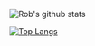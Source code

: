 ![Rob's github stats](https://github-readme-stats.vercel.app/api?username=ro6ley&show_icons=true&theme=vue-dark)

[![Top Langs](https://github-readme-stats.vercel.app/api/top-langs/?username=ro6ley&theme=vue-dark)](https://github.com/anuraghazra/github-readme-stats)


<!--
**ro6ley/ro6ley** is a ✨ _special_ ✨ repository because its `README.md` (this file) appears on your GitHub profile.

Here are some ideas to get you started:

- 🔭 I’m currently working on ...
- 🌱 I’m currently learning ...
- 👯 I’m looking to collaborate on ...
- 🤔 I’m looking for help with ...
- 💬 Ask me about ...
- 📫 How to reach me: ...
- ⚡ Fun fact: ...
-->
